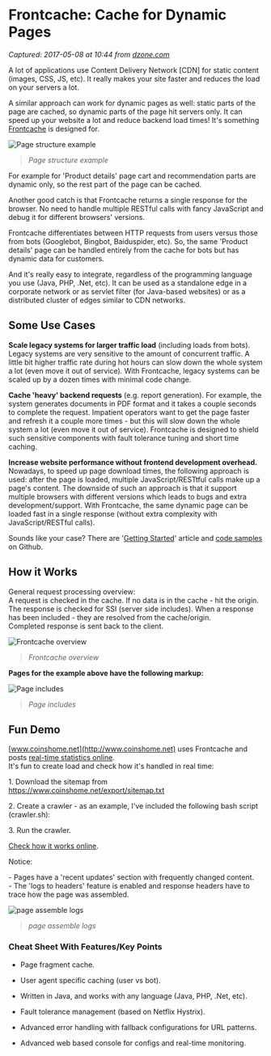 # Frontcache: Cache for Dynamic Pages

_Captured: 2017-05-08 at 10:44 from [dzone.com](https://dzone.com/articles/frontcache-cache-for-dynamic-pages?edition=298008&utm_source=Daily%20Digest&utm_medium=email&utm_campaign=dd%202017-05-07)_

A lot of applications use Content Delivery Network [CDN] for static content (images, CSS, JS, etc). It really makes your site faster and reduces the load on your servers a lot.

A similar approach can work for dynamic pages as well: static parts of the page are cached, so dynamic parts of the page hit servers only. It can speed up your website a lot and reduce backend load times! It's something [Frontcache](http://www.frontcache.io/) is designed for.

![Page structure example](https://dzone.com/storage/temp/5122380-page-parts-2.png)

> _Page structure example_

For example for 'Product details' page cart and recommendation parts are dynamic only, so the rest part of the page can be cached.

Another good catch is that Frontcache returns a single response for the browser. No need to handle multiple RESTful calls with fancy JavaScript and debug it for different browsers' versions.

Frontcache differentiates between HTTP requests from users versus those from bots (Googlebot, Bingbot, Baiduspider, etc). So, the same 'Product details' page can be handled entirely from the cache for bots but has dynamic data for customers.

And it's really easy to integrate, regardless of the programming language you use (Java, PHP, .Net, etc). It can be used as a standalone edge in a corporate network or as servlet filter (for Java-based websites) or as a distributed cluster of edges similar to CDN networks.

## **Some Use Cases**

**Scale legacy systems for larger traffic load** (including loads from bots). Legacy systems are very sensitive to the amount of concurrent traffic. A little bit higher traffic rate during hot hours can slow down the whole system a lot (even move it out of service). With Frontcache, legacy systems can be scaled up by a dozen times with minimal code change.

**Cache 'heavy' backend requests** (e.g. report generation). For example, the system generates documents in PDF format and it takes a couple seconds to complete the request. Impatient operators want to get the page faster and refresh it a couple more times - but this will slow down the whole system a lot (even move it out of service). Frontcache is designed to shield such sensitive components with fault tolerance tuning and short time caching.

**Increase website performance without frontend development overhead.** Nowadays, to speed up page download times, the following approach is used: after the page is loaded, multiple JavaScript/RESTtful calls make up a page's content. The downside of such an approach is that it support multiple browsers with different versions which leads to bugs and extra development/support. With Frontcache, the same dynamic page can be loaded fast in a single response (without extra complexity with JavaScript/RESTful calls).

Sounds like your case? There are '[Getting Started](https://github.com/eternita/frontcache/wiki/Getting-Started)' article and [code samples](https://github.com/eternita/frontcache/tree/master/examples) on Github.

## **How it Works**

General request processing overview:  
A request is checked in the cache. If no data is in the cache - hit the origin.  
The response is checked for SSI (server side includes). When a response has been included - they are resolved from the cache/origin.  
Completed response is sent back to the client.

![Frontcache overview](https://dzone.com/storage/temp/5122381-how-it-works-overview.png)

> _Frontcache overview_

**Pages for the example above have the following markup:**

![Page includes](https://dzone.com/storage/temp/5122383-how-it-works-pages-urls.png)

> _Page includes_

## **Fun Demo**

[www.coinshome.net](http://www.coinshome.net) uses Frontcache and posts [real-time statistics online](http://www.frontcache.io/coinshome.net-real-time-demo).   
It's fun to create load and check how it's handled in real time:

1\. Download the sitemap from <https://www.coinshome.net/export/sitemap.txt>

2\. Create a crawler - as an example, I've included the following bash script (crawler.sh):

3\. Run the crawler.

[Check how it works online](http://www.frontcache.io/coinshome.net-real-time-demo).

Notice:

\- Pages have a 'recent updates' section with frequently changed content.  
\- The 'logs to headers' feature is enabled and response headers have to trace how the page was assembled.

![page assemble logs](https://dzone.com/storage/temp/5142703-screen-shot-2017-05-01-at-114707-am.png)

> _page assemble logs_

### **Cheat Sheet With Features/Key Points**

  * Page fragment cache.

  * User agent specific caching (user vs bot).

  * Written in Java, and works with any language (Java, PHP, .Net, etc).

  * Fault tolerance management (based on Netflix Hystrix).

  * Advanced error handling with fallback configurations for URL patterns.

  * Advanced web based console for configs and real-time monitoring.
